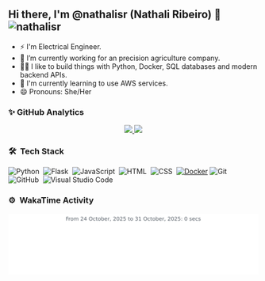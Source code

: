 ## Hi there, I'm @nathalisr (Nathali Ribeiro) 👋 <img src="https://komarev.com/ghpvc/?username=nathalisr&color=green" alt="nathalisr" /> 


- ⚡ I'm Electrical Engineer.
- 🔭 I’m currently working for an precision agriculture company.
- 👨‍💻 I like to build things with Python, Docker, SQL databases and modern backend APIs.
- 🌱 I'm currently learning to use AWS services.
- 😄 Pronouns: She/Her



### ✨ GitHub Analytics

<p align="center">
<a href="https://github.com/nathalisr">
  <img height="130em" src="https://github-readme-stats-eight-theta.vercel.app/api?username=nathalisr&show_icons=true&theme=dracula&include_all_commits=true&count_private=true&show_owner=true"/>
  <!-- <img src="https://github-readme-stats-eight-theta.vercel.app/api/top-langs/?username=nathalisr&layout=compact&langs_count=8&theme=dracula"/> -->
  <img height="130em" src="https://github-readme-streak-stats.herokuapp.com/?user=nathalisr&count_private=true&theme=dracula"/> 
</a>
</p>

### 🛠 &nbsp;Tech Stack

![Python](https://img.shields.io/badge/-Python-05122A?style=flat&logo=python)&nbsp;
![Flask](https://img.shields.io/badge/-Flask-05122A?style=flat&logo=flask)&nbsp;
![JavaScript](https://img.shields.io/badge/-JavaScript-05122A?style=flat&logo=javascript)&nbsp;
![HTML](https://img.shields.io/badge/-HTML-05122A?style=flat&logo=HTML5)&nbsp;
![CSS](https://img.shields.io/badge/-CSS-05122A?style=flat&logo=CSS3&logoColor=1572B6)&nbsp;
[![Docker](https://img.shields.io/badge/-Docker-black?style=flat&logo=docker&link=https://github.com/BRdhanani)](https://github.com/BRdhanani) 
![Git](https://img.shields.io/badge/-Git-05122A?style=flat&logo=git)&nbsp;
![GitHub](https://img.shields.io/badge/-GitHub-05122A?style=flat&logo=github)&nbsp;
![Visual Studio Code](https://img.shields.io/badge/-Visual%20Studio%20Code-05122A?style=flat&logo=visual-studio-code&logoColor=007ACC)&nbsp;


### ⚙️ &nbsp;WakaTime Activity

<p align="center">
  <img src="https://github.com/nathalisr/nathalisr/blob/main/images/stat.svg" alt="nathalisr WakaTime Activity"/>
</p>

<!--START_SECTION:waka-->
<!--END_SECTION:waka-->

<!--
**nathalisr/nathalisr** is a ✨ _special_ ✨ repository because its `README.md` (this file) appears on your GitHub profile.

Here are some ideas to get you started:

- 🔭 I’m currently working on SmartAgri company.
- 🌱 I'm currently learning to use AWS services.
- 👯 I’m looking to collaborate on ...
- 🤔 I’m looking for help with ...
- 💬 Ask me about ...
- 📫 How to reach me: ...
- 😄 Pronouns: ...
- ⚡ Fun fact: ...
```text
Week: 04 August, 2021 - 10 August, 2021

Python       3 hrs 32 mins   ████████▓░░░░░░░░░░░░░░░░   34.14 % 
JavaScript   1 hr 53 mins    ████▓░░░░░░░░░░░░░░░░░░░░   18.17 % 
HTML         1 hr 49 mins    ████▒░░░░░░░░░░░░░░░░░░░░   17.57 % 
CSS          1 hr 24 mins    ███▒░░░░░░░░░░░░░░░░░░░░░   13.57 % 
Other        59 mins         ██▒░░░░░░░░░░░░░░░░░░░░░░   09.56 % 
```
-->
